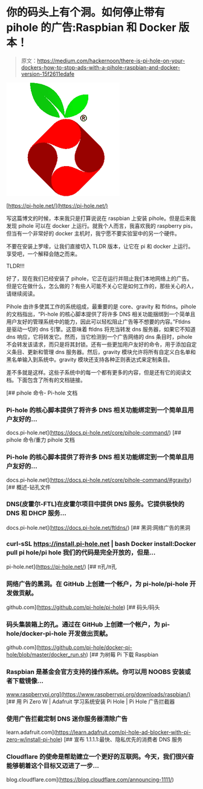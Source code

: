 # 你的码头上有个洞。如何停止带有 pihole 的广告:Raspbian 和 Docker 版本！

> 原文：<https://medium.com/hackernoon/there-is-pi-hole-on-your-dockers-how-to-stop-ads-with-a-pihole-raspbian-and-docker-version-15f2611edafe>

![](img/0760a35238089de1db5ff029b8f88951.png)

[https://pi-hole.net/](https://pi-hole.net/)

写这篇博文的时候，本来我只是打算说说在 raspbian 上安装 pihole。但是后来我发现 pihole 可以在 docker 上运行。就我个人而言，我喜欢我的 raspberry pis，但当有一个非常好的 docker 主机时，我宁愿不要实验室中的另一个硬件。

不要在安装上罗嗦，让我们直接切入 TLDR 版本，让它在 pi 和 docker 上运行。享受吧，一个解释会随之而来。

TLDR!!!

好了，现在我们已经安装了 pihole，它正在运行并阻止我们本地网络上的广告。但是它在做什么，怎么做的？有些人可能不关心它是如何工作的，那些关心的人，请继续阅读。

Pihole 由许多使其工作的系统组成，最重要的是 core、gravity 和 ftldns。pihole 的文档指出，“Pi-hole 的核心脚本提供了将许多 DNS 相关功能捆绑到一个简单且用户友好的管理系统中的能力，因此可以轻松阻止广告等不想要的内容。”Ftldns 是驱动一切的 dns 引擎。这意味着 ftldns 将充当转发 dns 服务器，如果它不知道 dns 响应，它将转发它。然而，当它检测到一个广告网络的 dns 条目时，pihole 不会转发该请求，而只是将其封锁。还有一些更加用户友好的命令，用于添加自定义条目、更新和管理 dns 服务器。然后，gravity 模块允许将所有自定义白名单和黑名单输入到系统中。gravity 模块还支持各种正则表达式来定制条目。

差不多就是这样。这些子系统中的每一个都有更多的内容，但是还有它的阅读文档。下面包含了所有的文档链接。

[](https://docs.pi-hole.net/core/pihole-command/) [## pihole 命令- Pi-hole 文档

### Pi-hole 的核心脚本提供了将许多 DNS 相关功能绑定到一个简单且用户友好的…

docs.pi-hole.net](https://docs.pi-hole.net/core/pihole-command/) [](https://docs.pi-hole.net/core/pihole-command/#gravity) [## pihole 命令/重力 pihole 文档

### Pi-hole 的核心脚本提供了将许多 DNS 相关功能绑定到一个简单且用户友好的…

docs.pi-hole.net](https://docs.pi-hole.net/core/pihole-command/#gravity) [](https://docs.pi-hole.net/ftldns/) [## 概述-钻孔文件

### DNS(皮霍尔-FTL)在皮霍尔项目中提供 DNS 服务。它提供极快的 DNS 和 DHCP 服务…

docs.pi-hole.net](https://docs.pi-hole.net/ftldns/) [](https://pi-hole.net/) [## 黑洞:网络广告的黑洞

### curl-sSL https://install.pi-hole.net | bash Docker install:Docker pull pi hole/pi hole 我们的代码是完全开放的，但是…

pi-hole.net](https://pi-hole.net/) [](https://github.com/pi-hole/pi-hole) [## π孔/π孔

### 网络广告的黑洞。在 GitHub 上创建一个帐户，为 pi-hole/pi-hole 开发做贡献。

github.com](https://github.com/pi-hole/pi-hole) [](https://github.com/pi-hole/docker-pi-hole/blob/master/docker_run.sh) [## 码头/码头

### 码头集装箱上的孔。通过在 GitHub 上创建一个帐户，为 pi-hole/docker-pi-hole 开发做出贡献。

github.com](https://github.com/pi-hole/docker-pi-hole/blob/master/docker_run.sh) [](https://www.raspberrypi.org/downloads/raspbian/) [## 为树莓 Pi 下载 Raspbian

### Raspbian 是基金会官方支持的操作系统。你可以用 NOOBS 安装或者下载镜像…

www.raspberrypi.org](https://www.raspberrypi.org/downloads/raspbian/) [](https://learn.adafruit.com/pi-hole-ad-blocker-with-pi-zero-w/install-pi-hole) [## 用 Pi Zero W | Adafruit 学习系统安装 Pi Hole | Pi Hole 广告拦截器

### 使用广告拦截定制 DNS 迷你服务器清除广告

learn.adafruit.com](https://learn.adafruit.com/pi-hole-ad-blocker-with-pi-zero-w/install-pi-hole) [](https://blog.cloudflare.com/announcing-1111/) [## 宣布 1.1.1.1:最快、隐私优先的消费者 DNS 服务

### Cloudflare 的使命是帮助建立一个更好的互联网。今天，我们很兴奋能够朝着这个目标又迈进了一步…

blog.cloudflare.com](https://blog.cloudflare.com/announcing-1111/)